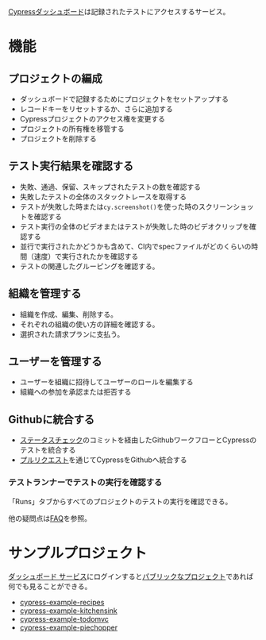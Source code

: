 [Cypressダッシュボード](https://on.cypress.io/dashboard)は記録されたテストにアクセスするサービス。

# 機能

## プロジェクトの編成

- ダッシュボードで記録するためにプロジェクトをセットアップする
- レコードキーをリセットするか、さらに追加する
- Cypressプロジェクトのアクセス権を変更する
- プロジェクトの所有権を移管する
- プロジェクトを削除する

## テスト実行結果を確認する

- 失敗、通過、保留、スキップされたテストの数を確認する
- 失敗したテストの全体のスタックトレースを取得する
- テストが失敗した時または`cy.screenshot()`を使った時のスクリーンショットを確認する
- テスト実行の全体のビデオまたはテストが失敗した時のビデオクリップを確認する
- 並行で実行されたかどうかも含めて、CI内でspecファイルがどのくらいの時間（速度）で実行されたかを確認する
- テストの関連したグルーピングを確認する。

## 組織を管理する

- 組織を作成、編集、削除する。
- それぞれの組織の使い方の詳細を確認する。
- 選択された請求プランに支払う。

## ユーザーを管理する

- ユーザーを組織に招待してユーザーのロールを編集する
- 組織への参加を承認または拒否する

## Githubに統合する

- [ステータスチェック](https://docs.cypress.io/guides/dashboard/github-integration.html#Enabling-GitHub-integration-for-a-project)のコミットを経由したGithubワークフローとCypressのテストを統合する
- [プルリクエスト](https://docs.cypress.io/guides/dashboard/github-integration.html#Pull-request-comments)を通じてCypressをGithubへ統合する

### テストランナーでテストの実行を確認する

「Runs」タブからすべてのプロジェクトのテストの実行を確認できる。

他の疑問点は[FAQ](https://docs.cypress.io/faq/questions/dashboard-faq.html)を参照。

# サンプルプロジェクト

[ダッシュボード サービス](https://on.cypress.io/dashboard)にログインすると[パブリックなプロジェクト](https://docs.cypress.io/guides/dashboard/projects.html#Public-vs-Private)であれば何でも見ることができる。

- [cypress-example-recipes](https://dashboard.cypress.io/#/projects/6p53jw)
- [cypress-example-kitchensink](https://dashboard.cypress.io/#/projects/4b7344)
- [cypress-example-todomvc](https://dashboard.cypress.io/#/projects/245obj)
- [cypress-example-piechopper](https://dashboard.cypress.io/#/projects/fuduzp)

